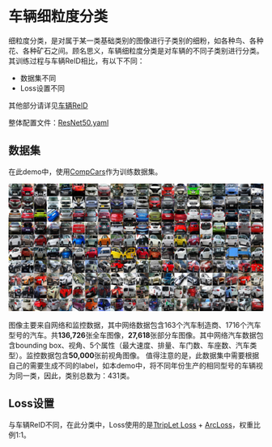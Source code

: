 # 车辆细粒度分类
细粒度分类，是对属于某一类基础类别的图像进行子类别的细粉，如各种鸟、各种花、各种矿石之间。顾名思义，车辆细粒度分类是对车辆的不同子类别进行分类。
其训练过程与车辆ReID相比，有以下不同：
- 数据集不同
- Loss设置不同

其他部分请详见[车辆ReID](./vehicle_reid.md)

整体配置文件：[ResNet50.yaml](../../../ppcls/configs/Vehicle/ResNet50.yaml)

## 数据集
在此demo中，使用[CompCars](http://mmlab.ie.cuhk.edu.hk/datasets/comp_cars/index.html)作为训练数据集。

<img src="../../images/recognotion/vehicle/CompCars.png" style="zoom:50%;" />

图像主要来自网络和监控数据，其中网络数据包含163个汽车制造商、1716个汽车型号的汽车。共**136,726**张全车图像，**27,618**张部分车图像。其中网络汽车数据包含bounding box、视角、5个属性（最大速度、排量、车门数、车座数、汽车类型）。监控数据包含**50,000**张前视角图像。
值得注意的是，此数据集中需要根据自己的需要生成不同的label，如本demo中，将不同年份生产的相同型号的车辆视为同一类，因此，类别总数为：431类。
## Loss设置
与车辆ReID不同，在此分类中，Loss使用的是[TtripLet Loss](../../../ppcls/loss/triplet.py) + [ArcLoss](../../../ppcls/arch/gears/arcmargin.py)，权重比例1:1。
